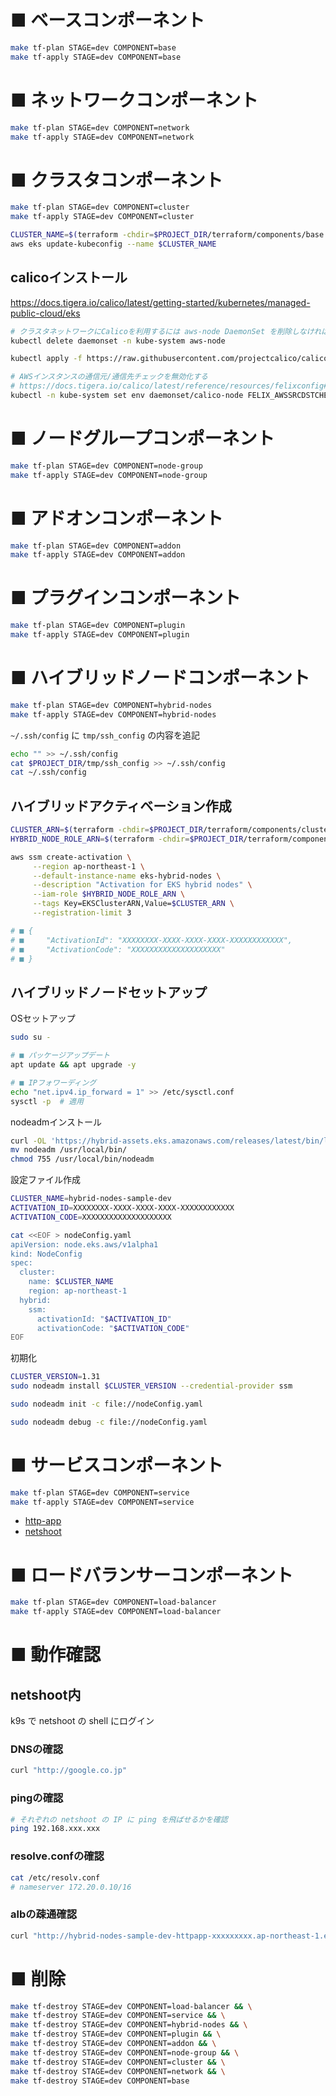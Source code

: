 # ■ ベースコンポーネント

```bash
make tf-plan STAGE=dev COMPONENT=base
make tf-apply STAGE=dev COMPONENT=base
```

# ■ ネットワークコンポーネント

```bash
make tf-plan STAGE=dev COMPONENT=network
make tf-apply STAGE=dev COMPONENT=network
```

# ■ クラスタコンポーネント

```bash
make tf-plan STAGE=dev COMPONENT=cluster
make tf-apply STAGE=dev COMPONENT=cluster

CLUSTER_NAME=$(terraform -chdir=$PROJECT_DIR/terraform/components/base output -raw cluster_name)
aws eks update-kubeconfig --name $CLUSTER_NAME
```

## calicoインストール

https://docs.tigera.io/calico/latest/getting-started/kubernetes/managed-public-cloud/eks

```bash
# クラスタネットワークにCalicoを利用するには aws-node DaemonSet を削除しなければならない
kubectl delete daemonset -n kube-system aws-node

kubectl apply -f https://raw.githubusercontent.com/projectcalico/calico/v3.29.2/manifests/calico-vxlan.yaml

# AWSインスタンスの通信元/通信先チェックを無効化する
# https://docs.tigera.io/calico/latest/reference/resources/felixconfig#aws-integration
kubectl -n kube-system set env daemonset/calico-node FELIX_AWSSRCDSTCHECK=DoNothing
```

# ■ ノードグループコンポーネント

```bash
make tf-plan STAGE=dev COMPONENT=node-group
make tf-apply STAGE=dev COMPONENT=node-group
```


# ■ アドオンコンポーネント

```bash
make tf-plan STAGE=dev COMPONENT=addon
make tf-apply STAGE=dev COMPONENT=addon
```

# ■ プラグインコンポーネント

```bash
make tf-plan STAGE=dev COMPONENT=plugin
make tf-apply STAGE=dev COMPONENT=plugin
```


# ■ ハイブリッドノードコンポーネント

```bash
make tf-plan STAGE=dev COMPONENT=hybrid-nodes
make tf-apply STAGE=dev COMPONENT=hybrid-nodes
```

`~/.ssh/config` に `tmp/ssh_config` の内容を追記

```bash
echo "" >> ~/.ssh/config
cat $PROJECT_DIR/tmp/ssh_config >> ~/.ssh/config
cat ~/.ssh/config 
```

## ハイブリッドアクティベーション作成

```bash
CLUSTER_ARN=$(terraform -chdir=$PROJECT_DIR/terraform/components/cluster output -raw cluster_arn)
HYBRID_NODE_ROLE_ARN=$(terraform -chdir=$PROJECT_DIR/terraform/components/hybrid-nodes output -raw hybrid_node_role)

aws ssm create-activation \
     --region ap-northeast-1 \
     --default-instance-name eks-hybrid-nodes \
     --description "Activation for EKS hybrid nodes" \
     --iam-role $HYBRID_NODE_ROLE_ARN \
     --tags Key=EKSClusterARN,Value=$CLUSTER_ARN \
     --registration-limit 3

# ■ {
# ■     "ActivationId": "XXXXXXXX-XXXX-XXXX-XXXX-XXXXXXXXXXXX",
# ■     "ActivationCode": "XXXXXXXXXXXXXXXXXXXX"
# ■ }
```

## ハイブリッドノードセットアップ

OSセットアップ

```bash
sudo su -

# ■ パッケージアップデート
apt update && apt upgrade -y

# ■ IPフォワーディング
echo "net.ipv4.ip_forward = 1" >> /etc/sysctl.conf
sysctl -p  # 適用
```

nodeadmインストール


```bash
curl -OL 'https://hybrid-assets.eks.amazonaws.com/releases/latest/bin/linux/amd64/nodeadm'
mv nodeadm /usr/local/bin/
chmod 755 /usr/local/bin/nodeadm
```

設定ファイル作成

```bash
CLUSTER_NAME=hybrid-nodes-sample-dev
ACTIVATION_ID=XXXXXXXX-XXXX-XXXX-XXXX-XXXXXXXXXXXX
ACTIVATION_CODE=XXXXXXXXXXXXXXXXXXXX

cat <<EOF > nodeConfig.yaml
apiVersion: node.eks.aws/v1alpha1
kind: NodeConfig
spec:
  cluster:
    name: $CLUSTER_NAME
    region: ap-northeast-1
  hybrid:
    ssm:
      activationId: "$ACTIVATION_ID"
      activationCode: "$ACTIVATION_CODE"
EOF
```

初期化

```bash
CLUSTER_VERSION=1.31
sudo nodeadm install $CLUSTER_VERSION --credential-provider ssm

sudo nodeadm init -c file://nodeConfig.yaml

sudo nodeadm debug -c file://nodeConfig.yaml
```

# ■ サービスコンポーネント

```bash
make tf-plan STAGE=dev COMPONENT=service
make tf-apply STAGE=dev COMPONENT=service
```

- [http-app](./service/http-app/README.md)
- [netshoot](./service/netshoot/README.md)

# ■ ロードバランサーコンポーネント

```bash
make tf-plan STAGE=dev COMPONENT=load-balancer
make tf-apply STAGE=dev COMPONENT=load-balancer
```

# ■ 動作確認

## netshoot内

k9s で netshoot の shell にログイン

### DNSの確認

```bash
curl "http://google.co.jp"
```

### pingの確認

```bash
# それぞれの netshoot の IP に ping を飛ばせるかを確認
ping 192.168.xxx.xxx
```


### resolve.confの確認

```bash
cat /etc/resolv.conf
# nameserver 172.20.0.10/16
```

### albの疎通確認

```bash
curl "http://hybrid-nodes-sample-dev-httpapp-xxxxxxxxx.ap-northeast-1.elb.amazonaws.com/"
```


# ■ 削除

```bash
make tf-destroy STAGE=dev COMPONENT=load-balancer && \
make tf-destroy STAGE=dev COMPONENT=service && \
make tf-destroy STAGE=dev COMPONENT=hybrid-nodes && \
make tf-destroy STAGE=dev COMPONENT=plugin && \
make tf-destroy STAGE=dev COMPONENT=addon && \
make tf-destroy STAGE=dev COMPONENT=node-group && \
make tf-destroy STAGE=dev COMPONENT=cluster && \
make tf-destroy STAGE=dev COMPONENT=network && \
make tf-destroy STAGE=dev COMPONENT=base
```
